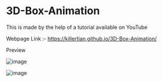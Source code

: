 # 3D-Box-Animation

This is made by the help of a tutorial available on YouTube 

Webpage Link :- https://killertian.github.io/3D-Box-Animation/

Preview

![image](https://user-images.githubusercontent.com/77867638/199788678-7051393b-6125-48b3-8647-4dce47af16f8.png)

![image](https://user-images.githubusercontent.com/77867638/199789570-330c5f0b-ed4b-4eeb-bf3a-6ac26b42c137.png)
